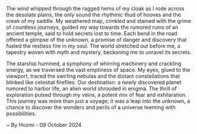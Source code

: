 
The wind whipped through the ragged hems of my cloak as I rode across the desolate plains, the only sound the rhythmic thud of hooves and the creak of my saddle. My weathered map, crinkled and stained with the grime of countless journeys, guided my way towards the rumored ruins of an ancient temple, said to hold secrets lost to time. Each bend in the road offered a glimpse of the unknown, a promise of danger and discovery that fueled the restless fire in my soul. The world stretched out before me, a tapestry woven with myth and mystery, beckoning me to unravel its secrets.

The starship hummed, a symphony of whirring machinery and crackling energy, as we traversed the vast emptiness of space. My eyes, glued to the viewport, traced the swirling nebulas and the distant constellations that blinked like celestial fireflies. Our destination: a newly discovered planet rumored to harbor life, an alien world shrouded in enigma. The thrill of exploration pulsed through my veins, a potent mix of fear and exhilaration. This journey was more than just a voyage; it was a leap into the unknown, a chance to discover the wonders and perils of a universe teeming with possibilities. 

~ By Hozmi - 09 October 2024
